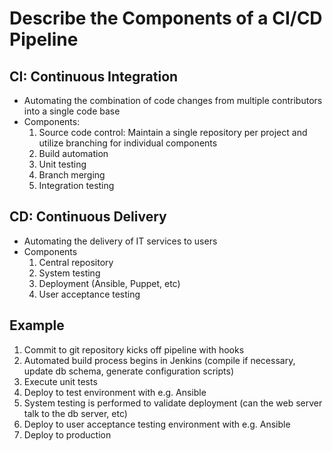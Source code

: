 # Describe the Components of a CI/CD Pipeline

## CI: Continuous Integration

- Automating the combination of code changes from multiple contributors into a single code base
- Components:
  1. Source code control: Maintain a single repository per project and utilize branching for individual components
  2. Build automation
  3. Unit testing
  4. Branch merging
  5. Integration testing

## CD: Continuous Delivery

- Automating the delivery of IT services to users
- Components
  1. Central repository
  2. System testing
  3. Deployment (Ansible, Puppet, etc)
  4. User acceptance testing

## Example

1. Commit to git repository kicks off pipeline with hooks
2. Automated build process begins in Jenkins (compile if necessary, update db schema, generate configuration scripts)
3. Execute unit tests 
4. Deploy to test environment with e.g. Ansible
5. System testing is performed to validate deployment (can the web server talk to the db server, etc)
6. Deploy to user acceptance testing environment with e.g. Ansible
7. Deploy to production
